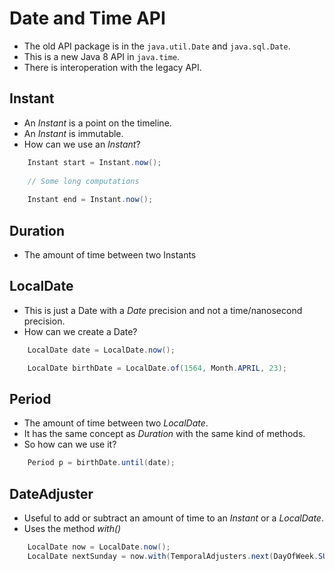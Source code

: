 # Date and Time API

* The old API package is in the `java.util.Date` and `java.sql.Date`.
* This is a new Java 8 API in `java.time`.
* There is interoperation with the legacy API.

## Instant

* An _Instant_ is a point on the timeline.
* An _Instant_ is immutable.
* How can we use an _Instant_?
```java
    Instant start = Instant.now();
    
    // Some long computations
    
    Instant end = Instant.now();
```

## Duration

* The amount of time between two Instants

## LocalDate

* This is just a Date with a _Date_ precision and not a time/nanosecond precision.
* How can we create a Date?
```java
    LocalDate date = LocalDate.now();

    LocalDate birthDate = LocalDate.of(1564, Month.APRIL, 23);
```

## Period

* The amount of time between two _LocalDate_.
* It has the same concept as _Duration_ with the same kind of methods.
* So how can we use it?
```java
    Period p = birthDate.until(date);
```

## DateAdjuster

* Useful to add or subtract an amount of time to an _Instant_ or a _LocalDate_.
* Uses the method _with()_
```java
    LocalDate now = LocalDate.now();
    LocalDate nextSunday = now.with(TemporalAdjusters.next(DayOfWeek.SUNDAY));
```
